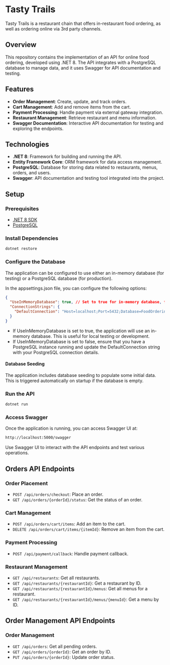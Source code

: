 # Tasty Trails
Tasty Trails is a restaurant chain that offers in-restaurant food ordering, as well as ordering online via 3rd party channels.

## Overview

This repository contains the implementation of an API for online food ordering, developed using .NET 8. The API integrates with a PostgreSQL database to manage data, and it uses Swagger for API documentation and testing.

## Features

- **Order Management**: Create, update, and track orders.
- **Cart Management**: Add and remove items from the cart.
- **Payment Processing**: Handle payment via external gateway integration.
- **Restaurant Management**: Retrieve restaurant and menu information.
- **Swagger Documentation**: Interactive API documentation for testing and exploring the endpoints.

## Technologies

- **.NET 8**: Framework for building and running the API.
- **Entity Framework Core**: ORM framework for data access management.
- **PostgreSQL**: Database for storing data related to restaurants, menus, orders, and users.
- **Swagger**: API documentation and testing tool integrated into the project.

## Setup

### Prerequisites

- [.NET 8 SDK](https://dotnet.microsoft.com/download/dotnet/8.0)
- [PostgreSQL](https://www.postgresql.org/download/)

### Install Dependencies
```bash
dotnet restore
```

### Configure the Database
The application can be configured to use either an in-memory database (for testing) or a PostgreSQL database (for production).

In the appsettings.json file, you can configure the following options:

```json
{
  "UseInMemoryDatabase": true, // Set to true for in-memory database, false for PostgreSQL
  "ConnectionStrings": {
    "DefaultConnection": "Host=localhost;Port=5432;Database=FoodOrderingDb;Username=youruser;Password=yourpassword"
  }
}
```

- If UseInMemoryDatabase is set to true, the application will use an in-memory database. This is useful for local testing or development.
- If UseInMemoryDatabase is set to false, ensure that you have a PostgreSQL instance running and update the DefaultConnection string with your PostgreSQL connection details.

#### Database Seeding

The application includes database seeding to populate some initial data. This is triggered automatically on startup if the database is empty.

### Run the API

```bash
dotnet run
```

### Access Swagger
Once the application is running, you can access Swagger UI at:

```bash
http://localhost:5000/swagger
```
Use Swagger UI to interact with the API endpoints and test various operations.

## Orders API Endpoints
### Order Placement 
- `POST /api/orders/checkout`: Place an order.
- `GET /api/orders/{orderId}/status`: Get the status of an order.
### Cart Management
- `POST /api/orders/cart/items`: Add an item to the cart.
- `DELETE /api/orders/cart/items/{itemId}`: Remove an item from the cart.
### Payment Processing
- `POST /api/payment/callback`: Handle payment callback.
### Restaurant Management
- `GET /api/restaurants`: Get all restaurants.
- `GET /api/restaurants/{restaurantId}`: Get a restaurant by ID.
- `GET /api/restaurants/{restaurantId}/menus`: Get all menus for a restaurant.
- `GET /api/restaurants/{restaurantId}/menus/{menuId}`: Get a menu by ID.
## Order Management API Endpoints
### Order Management
- `GET /api/orders`: Get all pending orders.
- `GET /api/orders/{orderId}`: Get an order by ID.
- `PUT /api/orders/{orderId}`: Update order status.